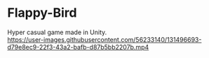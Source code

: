 # Flappy-Bird

Hyper casual game made in Unity.<br/>
https://user-images.githubusercontent.com/56233140/131496693-d79e8ec9-22f3-43a2-bafb-d87b5bb2207b.mp4
